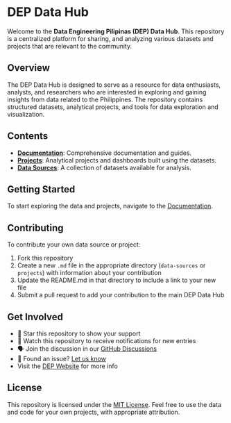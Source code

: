 # DEP Data Hub

Welcome to the **Data Engineering Pilipinas (DEP) Data Hub**. This repository is a centralized platform for sharing, and analyzing various datasets and projects that are relevant to the community.

## Overview

The DEP Data Hub is designed to serve as a resource for data enthusiasts, analysts, and researchers who are interested in exploring and gaining insights from data related to the Philippines. The repository contains structured datasets, analytical projects, and tools for data exploration and visualization.

## Contents

- **[Documentation](docs/index.md)**: Comprehensive documentation and guides.
- **[Projects](docs/projects.md)**: Analytical projects and dashboards built using the datasets.
- **[Data Sources](docs/data-sources.md)**: A collection of datasets available for analysis.

## Getting Started

To start exploring the data and projects, navigate to the [Documentation](docs/index.md).

## Contributing

To contribute your own data source or project:

1. Fork this repository
2. Create a new `.md` file in the appropriate directory (`data-sources` or `projects`) with information about your contribution
3. Update the README.md in that directory to include a link to your new file
4. Submit a pull request to add your contribution to the main DEP Data Hub

## Get Involved

- 🌟 Star this repository to show your support
- 👀 Watch this repository to receive notifications for new entries
- 🗣 Join the discussion in our [GitHub Discussions](link-to-discussions)
- 🐛 Found an issue? [Let us know](link-to-issues)
- Visit the [DEP Website](dataengineering.ph) for more info

## License

This repository is licensed under the [MIT License](LICENSE). Feel free to use the data and code for your own projects, with appropriate attribution.

